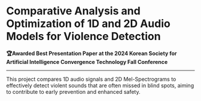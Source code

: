 # Comparative Analysis and Optimization of 1D and 2D Audio Models for Violence Detection

**🏆Awarded Best Presentation Paper at the 2024 Korean Society for Artificial Intelligence Convergence Technology Fall Conference**

---

This project compares 1D audio signals and 2D Mel-Spectrograms to effectively detect violent sounds that are often missed in blind spots, aiming to contribute to early prevention and enhanced safety.
